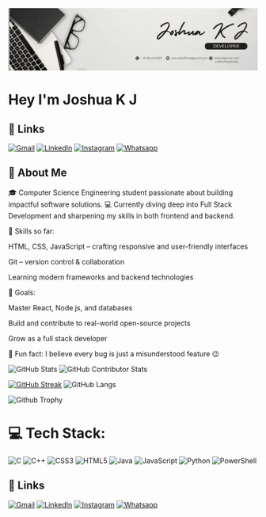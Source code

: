 <img src="images/Grey and Black Simple Marketing LinkedIn Banner.png">
<H1>Hey I'm Joshua K J</h1>

## 🔗 Links

[![Gmail](https://img.shields.io/badge/Gmail-%23FF4500.svg?logo=Gmail&logoColor=white)](mailto:joshuakjofficial@gmail.com)  [![LinkedIn](https://img.shields.io/badge/LinkedIn-%230077B5.svg?logo=linkedin&logoColor=white)](https://www.linkedin.com/in/joshua-k-j-604164300/) [![Instagram](https://img.shields.io/badge/Instagram-%23E4405F.svg?logo=Instagram&logoColor=white)](https://www.instagram.com/tra.ash._/)  [![Whatsapp](https://img.shields.io/badge/-WhatsApp-green?logo=WhatsApp&logoColor=white)](https://wa.me/+919544542337) 

## 🚀 About Me

🎓 Computer Science Engineering student passionate about building impactful software solutions.
💻 Currently diving deep into Full Stack Development and sharpening my skills in both frontend and backend.

🌱 Skills so far:

HTML, CSS, JavaScript – crafting responsive and user-friendly interfaces

Git – version control & collaboration

Learning modern frameworks and backend technologies

🚀 Goals:

Master React, Node.js, and databases

Build and contribute to real-world open-source projects

Grow as a full stack developer

📌 Fun fact: I believe every bug is just a misunderstood feature 😉


![GitHub Stats](https://github-readme-stats.vercel.app/api?username=codewithjoshuakj&show_icons=true&theme=radical)
![GitHub Contributor Stats](https://github-contributor-stats.vercel.app/api?username=codewithjoshuakj&limit=5&theme=dark&combine_all_yearly_contributions=true)

[![GitHub Streak](https://github-readme-streak-stats.herokuapp.com?user=codewithjoshuakj&theme=blueberry&date_format=M%20j%5B%2C%20Y%5D)](https://git.io/streak-stats)
![GitHub Langs](https://github-readme-stats.vercel.app/api/top-langs/?username=codewithjoshuakj&layout=compact&theme=blue-green)

![Github Trophy](https://github-profile-trophy.vercel.app/?username=codewithjoshuakj&theme=discord)




# 💻 Tech Stack:
![C](https://img.shields.io/badge/c-%2300599C.svg?style=for-the-badge&logo=c&logoColor=white) ![C++](https://img.shields.io/badge/c++-%2300599C.svg?style=for-the-badge&logo=c%2B%2B&logoColor=white) ![CSS3](https://img.shields.io/badge/css3-%231572B6.svg?style=for-the-badge&logo=css3&logoColor=white) ![HTML5](https://img.shields.io/badge/html5-%23E34F26.svg?style=for-the-badge&logo=html5&logoColor=white) ![Java](https://img.shields.io/badge/java-%23ED8B00.svg?style=for-the-badge&logo=openjdk&logoColor=white) ![JavaScript](https://img.shields.io/badge/javascript-%23323330.svg?style=for-the-badge&logo=javascript&logoColor=%23F7DF1E) ![Python](https://img.shields.io/badge/python-3670A0?style=for-the-badge&logo=python&logoColor=ffdd54) ![PowerShell](https://img.shields.io/badge/PowerShell-%235391FE.svg?style=for-the-badge&logo=powershell&logoColor=white)


<!-- Proudly created with GPRM ( https://gprm.itsvg.in ) -->

## 🔗 Links

[![Gmail](https://img.shields.io/badge/Gmail-%23FF4500.svg?logo=Gmail&logoColor=white)](mailto:joshuakjofficial@gmail.com)  [![LinkedIn](https://img.shields.io/badge/LinkedIn-%230077B5.svg?logo=linkedin&logoColor=white)](https://www.linkedin.com/in/joshua-k-j-604164300/) [![Instagram](https://img.shields.io/badge/Instagram-%23E4405F.svg?logo=Instagram&logoColor=white)](https://www.instagram.com/tra.ash._/)  [![Whatsapp](https://img.shields.io/badge/-WhatsApp-green?logo=WhatsApp&logoColor=white)](https://wa.me/+919544542337) 
